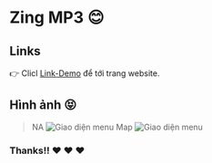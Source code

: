 # Zing MP3   :blush:

## Links

:point_right: Clicl [Link-Demo](https://zing-mp3-63152.web.app/) để tới trang website.


## Hình ảnh :stuck_out_tongue_closed_eyes:
>NA 
![Giao diện menu](https://i.ibb.co/ZhNmFdq/mp3-1.png)
>Map
![Giao diện menu](https://i.ibb.co/dkyjzqw/mp3-2.png)

### Thanks!! :heart:  :heart:  :heart: 
